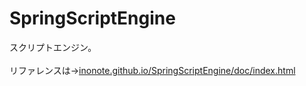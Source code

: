 # SpringScriptEngine
スクリプトエンジン。  
<br>
リファレンスは→[inonote.github.io/SpringScriptEngine/doc/index.html](https://inonote.github.io/SpringScriptEngine/doc/index.html)
